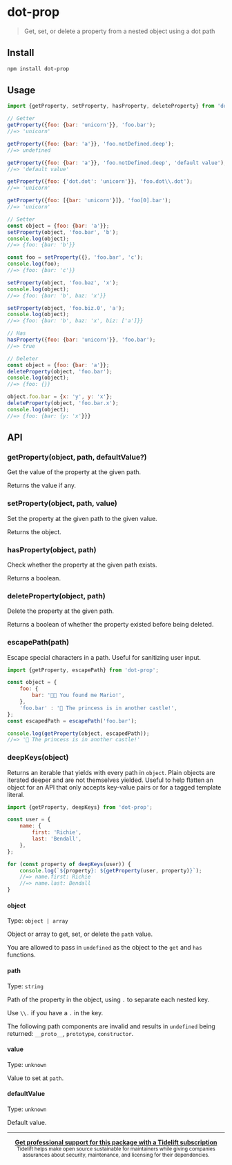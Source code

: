 # dot-prop

> Get, set, or delete a property from a nested object using a dot path

## Install

```sh
npm install dot-prop
```

## Usage

```js
import {getProperty, setProperty, hasProperty, deleteProperty} from 'dot-prop';

// Getter
getProperty({foo: {bar: 'unicorn'}}, 'foo.bar');
//=> 'unicorn'

getProperty({foo: {bar: 'a'}}, 'foo.notDefined.deep');
//=> undefined

getProperty({foo: {bar: 'a'}}, 'foo.notDefined.deep', 'default value');
//=> 'default value'

getProperty({foo: {'dot.dot': 'unicorn'}}, 'foo.dot\\.dot');
//=> 'unicorn'

getProperty({foo: [{bar: 'unicorn'}]}, 'foo[0].bar');
//=> 'unicorn'

// Setter
const object = {foo: {bar: 'a'}};
setProperty(object, 'foo.bar', 'b');
console.log(object);
//=> {foo: {bar: 'b'}}

const foo = setProperty({}, 'foo.bar', 'c');
console.log(foo);
//=> {foo: {bar: 'c'}}

setProperty(object, 'foo.baz', 'x');
console.log(object);
//=> {foo: {bar: 'b', baz: 'x'}}

setProperty(object, 'foo.biz.0', 'a');
console.log(object);
//=> {foo: {bar: 'b', baz: 'x', biz: ['a']}}

// Has
hasProperty({foo: {bar: 'unicorn'}}, 'foo.bar');
//=> true

// Deleter
const object = {foo: {bar: 'a'}};
deleteProperty(object, 'foo.bar');
console.log(object);
//=> {foo: {}}

object.foo.bar = {x: 'y', y: 'x'};
deleteProperty(object, 'foo.bar.x');
console.log(object);
//=> {foo: {bar: {y: 'x'}}}
```

## API

### getProperty(object, path, defaultValue?)

Get the value of the property at the given path.

Returns the value if any.

### setProperty(object, path, value)

Set the property at the given path to the given value.

Returns the object.

### hasProperty(object, path)

Check whether the property at the given path exists.

Returns a boolean.

### deleteProperty(object, path)

Delete the property at the given path.

Returns a boolean of whether the property existed before being deleted.

### escapePath(path)

Escape special characters in a path. Useful for sanitizing user input.

```js
import {getProperty, escapePath} from 'dot-prop';

const object = {
	foo: {
		bar: '👸🏻 You found me Mario!',
	},
	'foo.bar' : '🍄 The princess is in another castle!',
};
const escapedPath = escapePath('foo.bar');

console.log(getProperty(object, escapedPath));
//=> '🍄 The princess is in another castle!'
```

### deepKeys(object)

Returns an iterable that yields with every path in `object`. Plain objects are iterated deeper and are not themselves yielded. Useful to help flatten an object for an API that only accepts key-value pairs or for a tagged template literal.

```js
import {getProperty, deepKeys} from 'dot-prop';

const user = {
	name: {
		first: 'Richie',
		last: 'Bendall',
	},
};

for (const property of deepKeys(user)) {
	console.log(`${property}: ${getProperty(user, property)}`);
	//=> name.first: Richie
	//=> name.last: Bendall
}
```

#### object

Type: `object | array`

Object or array to get, set, or delete the `path` value.

You are allowed to pass in `undefined` as the object to the `get` and `has` functions.

#### path

Type: `string`

Path of the property in the object, using `.` to separate each nested key.

Use `\\.` if you have a `.` in the key.

The following path components are invalid and results in `undefined` being returned: `__proto__`, `prototype`, `constructor`.

#### value

Type: `unknown`

Value to set at `path`.

#### defaultValue

Type: `unknown`

Default value.

---

<div align="center">
	<b>
		<a href="https://tidelift.com/subscription/pkg/npm-dot-prop?utm_source=npm-dot-prop&utm_medium=referral&utm_campaign=readme">Get professional support for this package with a Tidelift subscription</a>
	</b>
	<br>
	<sub>
		Tidelift helps make open source sustainable for maintainers while giving companies<br>assurances about security, maintenance, and licensing for their dependencies.
	</sub>
</div>
